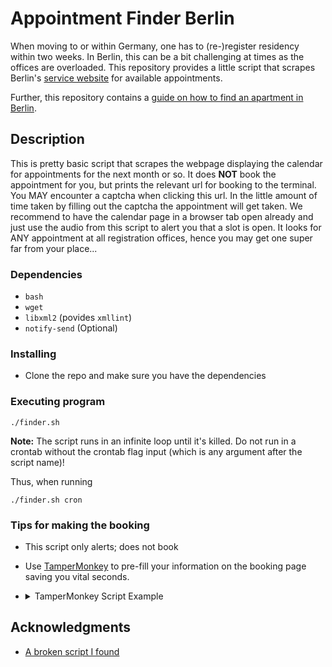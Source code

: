 # Appointment Finder Berlin

When moving to or within Germany, one has to (re-)register residency within two weeks.
In Berlin, this can be a bit challenging at times as the offices are overloaded.
This repository provides a little script that scrapes Berlin's
[service website](https://service.berlin.de/dienstleistung/120686/) for available appointments.

Further, this repository contains a [guide on how to find an apartment in Berlin](./ApartmentHowTo.md).

## Description

This is pretty basic script that scrapes the webpage displaying the calendar for appointments for the next month or so.
It does **NOT** book the appointment for you, but prints the relevant url for booking to the terminal.
You MAY encounter a captcha when clicking this url.
In the little amount of time taken by filling out the captcha the appointment will get taken.
We recommend to have the calendar page in a browser tab open already and just use the audio from this script to alert
you that a slot is open.
It looks for ANY appointment at all registration offices, hence you may get one super far from your place...

### Dependencies

* `bash`
* `wget`
* `libxml2` (povides `xmllint`)
* `notify-send` (Optional)

### Installing

* Clone the repo and make sure you have the dependencies

### Executing program

```shell
./finder.sh
```

**Note:** The script runs in an infinite loop until it's killed.
Do not run in a crontab without the crontab flag input (which is any argument after the script name)!

Thus, when running

```shell
./finder.sh cron
```

### Tips for making the booking

* This script only alerts; does not book
* Use [TamperMonkey](https://www.tampermonkey.net/) to pre-fill your information on the booking page saving you vital
  seconds.
* <details>
  <summary>TamperMonkey Script Example</summary>

        // ==UserScript==
        // @name         New Userscript
        // @namespace    http://tampermonkey.net/
        // @version      0.1
        // @description  try to take over the world!
        // @author       You
        // @match        https://service.berlin.de/terminvereinbarung/termin/register/*
        // @icon         data:image/gif;base64,R0lGODlhAQABAAAAACH5BAEKAAEALAAAAAABAAEAAAICTAEAOw==
        // @grant        none
        // ==/UserScript==

        (function() {
            'use strict';
            document.getElementById("familyName").value = "Your full name";
            document.getElementById("email").value = "youremail@example.com";
            document.getElementsByName("surveyAccepted")[0].value = 1;
            document.getElementById("agbgelesen").checked = true;

            // I add issues with auto submitting so commented out
            //document.getElementById("register_submit").click();
        })();

</details>

## Acknowledgments

* [A broken script I found](https://gist.github.com/mugli/f538e8fb0554267c1028068b75e17c59)
